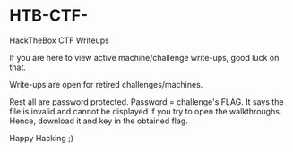 # HTB-CTF-
HackTheBox CTF Writeups

If you are here to view active machine/challenge write-ups, good luck on that.

Write-ups are open for retired challenges/machines. 

Rest all are password protected. Password = challenge's FLAG. It says the file is invalid and cannot be displayed if you try to open the walkthroughs. Hence, download it and key in the obtained flag.  

Happy Hacking ;) 

